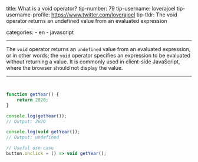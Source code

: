 title: What is a void operator?
tip-number: 79
tip-username: loverajoel
tip-username-profile: https://www.twitter.com/loverajoel
tip-tldr: The void operator returns an undefined value from an evaluated expression

categories: - en - javascript

---

The `void` operator returns an `undefined` value from an evaluated expression, or in other words; the `void` operator specifies an expression to be evaluated without returning a value. It is commonly used in client-side JavaScript, where the browser should not display the value.

---


```js


function getYear() {
    return 2020;
}

console.log(getYear());
// Output: 2020

console.log(void getYear());
// Output: undefined

// Useful use case
button.onclick = () => void getYear();
```

